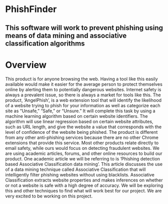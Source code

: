 # PhishFinder

## This software will work to prevent phishing using means of data mining and associative classification algorithms

# Overview

This product is for anyone browsing the web. Having a tool like this easily available would
make it easier for the average person to protect themselves online by alerting them to
potentially dangerous websites. Internet safety is always a prevalent issue, so there is
always a market for tools like this. The product, ‘AngelPhish’, is a web extension tool that
will identify the likelihood of a website trying to phish for your information as well as
categorize each site as “Unsafe,” “Safe,” or “Unsure.” It will complete this task by using a
machine learning algorithm based on certain website identifiers. The algorithm will use
linear regression based on certain website attributes, such as URL length, and give the
website a value that corresponds with the level of confidence of the website being
phished. The product is different from any other anti-phishing services because there are
no other Chrome extensions that provide this service. Most other products relate directly
to email safety, while ours would focus on detecting fraudulent websites. We are using
academic articles, forums, and other online resources to build our product. One academic
article we will be referring to is ‘Phishing detection based Associative Classification data
mining’. This article discusses the use of a data mining technique called Associative
Classification that will intelligently filter phishing websites without using blacklists.
Associative Classification extracts website properties and makes inferences on whether or
not a website is safe with a high degree of accuracy. We will be exploring this and other
techniques to find what will work best for our project. We are very excited to be working on
this project.
